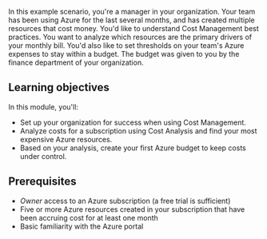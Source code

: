 In this example scenario, you're a manager in your organization. Your team has been using Azure for the last several months, and has created multiple resources that cost money. You'd like to understand Cost Management best practices. You want to analyze which resources are the primary drivers of your monthly bill. You'd also like to set thresholds on your team's Azure expenses to stay within a budget. The budget was given to you by the finance department of your organization.

## Learning objectives

In this module, you'll:

- Set up your organization for success when using Cost Management.
- Analyze costs for a subscription using Cost Analysis and find your most expensive Azure resources.
- Based on your analysis, create your first Azure budget to keep costs under control.

## Prerequisites

- *Owner* access to an Azure subscription (a free trial is sufficient)
- Five or more Azure resources created in your subscription that have been accruing cost for at least one month
- Basic familiarity with the Azure portal
